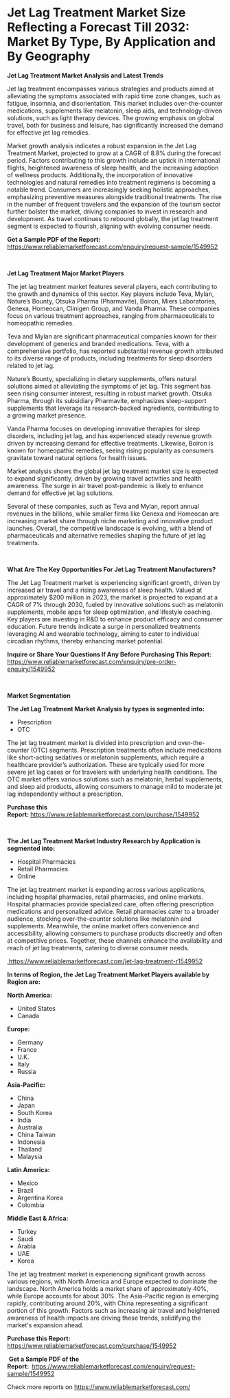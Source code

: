 <p><h1>Jet Lag Treatment Market Size Reflecting a Forecast Till 2032: Market By Type, By Application and By Geography</h1></p><p><strong>Jet Lag Treatment Market Analysis and Latest Trends</strong></p>
<p><p>Jet lag treatment encompasses various strategies and products aimed at alleviating the symptoms associated with rapid time zone changes, such as fatigue, insomnia, and disorientation. This market includes over-the-counter medications, supplements like melatonin, sleep aids, and technology-driven solutions, such as light therapy devices. The growing emphasis on global travel, both for business and leisure, has significantly increased the demand for effective jet lag remedies.</p><p>Market growth analysis indicates a robust expansion in the Jet Lag Treatment Market, projected to grow at a CAGR of 8.8% during the forecast period. Factors contributing to this growth include an uptick in international flights, heightened awareness of sleep health, and the increasing adoption of wellness products. Additionally, the incorporation of innovative technologies and natural remedies into treatment regimens is becoming a notable trend. Consumers are increasingly seeking holistic approaches, emphasizing preventive measures alongside traditional treatments. The rise in the number of frequent travelers and the expansion of the tourism sector further bolster the market, driving companies to invest in research and development. As travel continues to rebound globally, the jet lag treatment segment is expected to flourish, aligning with evolving consumer needs.</p></p>
<p><strong>Get a Sample PDF of the Report:&nbsp;</strong> <a href="https://www.reliablemarketforecast.com/enquiry/request-sample/1549952?utm_campaign=3050&utm_medium=2&utm_source=Github&utm_content=ia&utm_term=08032025&utm_id=jet-lag-treatment">https://www.reliablemarketforecast.com/enquiry/request-sample/1549952</a></p>
<p>&nbsp;</p>
<p><strong>Jet Lag Treatment Major Market Players</strong></p>
<p><p>The jet lag treatment market features several players, each contributing to the growth and dynamics of this sector. Key players include Teva, Mylan, Nature’s Bounty, Otsuka Pharma (Pharmavite), Boiron, Miers Laboratories, Genexa, Homeocan, Clinigen Group, and Vanda Pharma. These companies focus on various treatment approaches, ranging from pharmaceuticals to homeopathic remedies.</p><p>Teva and Mylan are significant pharmaceutical companies known for their development of generics and branded medications. Teva, with a comprehensive portfolio, has reported substantial revenue growth attributed to its diverse range of products, including treatments for sleep disorders related to jet lag.</p><p>Nature’s Bounty, specializing in dietary supplements, offers natural solutions aimed at alleviating the symptoms of jet lag. This segment has seen rising consumer interest, resulting in robust market growth. Otsuka Pharma, through its subsidiary Pharmavite, emphasizes sleep-support supplements that leverage its research-backed ingredients, contributing to a growing market presence.</p><p>Vanda Pharma focuses on developing innovative therapies for sleep disorders, including jet lag, and has experienced steady revenue growth driven by increasing demand for effective treatments. Likewise, Boiron is known for homeopathic remedies, seeing rising popularity as consumers gravitate toward natural options for health issues.</p><p>Market analysis shows the global jet lag treatment market size is expected to expand significantly, driven by growing travel activities and health awareness. The surge in air travel post-pandemic is likely to enhance demand for effective jet lag solutions.</p><p>Several of these companies, such as Teva and Mylan, report annual revenues in the billions, while smaller firms like Genexa and Homeocan are increasing market share through niche marketing and innovative product launches. Overall, the competitive landscape is evolving, with a blend of pharmaceuticals and alternative remedies shaping the future of jet lag treatments.</p></p>
<p>&nbsp;</p>
<p><strong>What Are The Key Opportunities For Jet Lag Treatment Manufacturers?</strong></p>
<p><p>The Jet Lag Treatment market is experiencing significant growth, driven by increased air travel and a rising awareness of sleep health. Valued at approximately $200 million in 2023, the market is projected to expand at a CAGR of 7% through 2030, fueled by innovative solutions such as melatonin supplements, mobile apps for sleep optimization, and lifestyle coaching. Key players are investing in R&D to enhance product efficacy and consumer education. Future trends indicate a surge in personalized treatments leveraging AI and wearable technology, aiming to cater to individual circadian rhythms, thereby enhancing market potential.</p></p>
<p><strong>Inquire or Share Your Questions If Any Before Purchasing This Report:</strong> <a href="https://www.reliablemarketforecast.com/enquiry/pre-order-enquiry/1549952?utm_campaign=3050&utm_medium=2&utm_source=Github&utm_content=ia&utm_term=08032025&utm_id=jet-lag-treatment">https://www.reliablemarketforecast.com/enquiry/pre-order-enquiry/1549952</a></p>
<p>&nbsp;</p>
<p><strong>Market Segmentation</strong></p>
<p><strong>The Jet Lag Treatment Market Analysis by types is segmented into:</strong></p>
<p><ul><li>Prescription</li><li>OTC</li></ul></p>
<p><p>The jet lag treatment market is divided into prescription and over-the-counter (OTC) segments. Prescription treatments often include medications like short-acting sedatives or melatonin supplements, which require a healthcare provider’s authorization. These are typically used for more severe jet lag cases or for travelers with underlying health conditions. The OTC market offers various solutions such as melatonin, herbal supplements, and sleep aid products, allowing consumers to manage mild to moderate jet lag independently without a prescription.</p></p>
<p><strong>Purchase this Report:&nbsp;</strong><a href="https://www.reliablemarketforecast.com/purchase/1549952?utm_campaign=3050&utm_medium=2&utm_source=Github&utm_content=ia&utm_term=08032025&utm_id=jet-lag-treatment">https://www.reliablemarketforecast.com/purchase/1549952</a></p>
<p>&nbsp;</p>
<p><strong>The Jet Lag Treatment Market Industry Research by Application is segmented into:</strong></p>
<p><ul><li>Hospital Pharmacies</li><li>Retail Pharmacies</li><li>Online</li></ul></p>
<p><p>The jet lag treatment market is expanding across various applications, including hospital pharmacies, retail pharmacies, and online markets. Hospital pharmacies provide specialized care, often offering prescription medications and personalized advice. Retail pharmacies cater to a broader audience, stocking over-the-counter solutions like melatonin and supplements. Meanwhile, the online market offers convenience and accessibility, allowing consumers to purchase products discreetly and often at competitive prices. Together, these channels enhance the availability and reach of jet lag treatments, catering to diverse consumer needs.</p></p>
<p><a href="https://www.reliablemarketforecast.com/jet-lag-treatment-r1549952?utm_campaign=3050&utm_medium=2&utm_source=Github&utm_content=ia&utm_term=08032025&utm_id=jet-lag-treatment">&nbsp;https://www.reliablemarketforecast.com/jet-lag-treatment-r1549952</a></p>
<p><strong>In terms of Region, the Jet Lag Treatment Market Players available by Region are:</strong></p>
<p>
    <p> <strong> North America: </strong>
        <ul>
            <li>United States</li>
            <li>Canada</li>
        </ul>
        </p> 
    <p> <strong> Europe: </strong>
        <ul>
            <li>Germany</li>
            <li>France</li>
            <li>U.K.</li>
            <li>Italy</li>
            <li>Russia</li>
        </ul>
        </p> 
    <p> <strong> Asia-Pacific: </strong>
        <ul>
            <li>China</li>
            <li>Japan</li>
            <li>South Korea</li>
            <li>India</li>
            <li>Australia</li>
            <li>China Taiwan</li>
            <li>Indonesia</li>
            <li>Thailand</li>
            <li>Malaysia</li>
        </ul>
        </p> 
    <p> <strong> Latin America: </strong>
        <ul>
            <li>Mexico</li>
            <li>Brazil</li>
            <li>Argentina Korea</li>
            <li>Colombia</li>
        </ul>
        </p> 
    <p> <strong> Middle East & Africa: </strong>
        <ul>
            <li>Turkey</li>
            <li>Saudi</li>
            <li>Arabia</li>
            <li>UAE</li>
            <li>Korea</li>
        </ul>
    </p>
    </p>
<p><p>The jet lag treatment market is experiencing significant growth across various regions, with North America and Europe expected to dominate the landscape. North America holds a market share of approximately 40%, while Europe accounts for about 30%. The Asia-Pacific region is emerging rapidly, contributing around 20%, with China representing a significant portion of this growth. Factors such as increasing air travel and heightened awareness of health impacts are driving these trends, solidifying the market's expansion ahead.</p></p>
<p><strong>Purchase this Report: </strong><a href="https://www.reliablemarketforecast.com/purchase/1549952?utm_campaign=3050&utm_medium=2&utm_source=Github&utm_content=ia&utm_term=08032025&utm_id=jet-lag-treatment">https://www.reliablemarketforecast.com/purchase/1549952</a></p>
<p>&nbsp;<strong>Get a Sample PDF of the Report:&nbsp;&nbsp;</strong><a href="https://www.reliablemarketforecast.com/enquiry/request-sample/1549952?utm_campaign=3050&utm_medium=2&utm_source=Github&utm_content=ia&utm_term=08032025&utm_id=jet-lag-treatment">https://www.reliablemarketforecast.com/enquiry/request-sample/1549952</a></p>
<p><strong></strong></p>
<p>Check more reports on <a href="https://www.reliablemarketforecast.com/?utm_campaign=3050&utm_medium=2&utm_source=Github&utm_content=ia&utm_term=08032025&utm_id=jet-lag-treatment">https://www.reliablemarketforecast.com/</a></p>